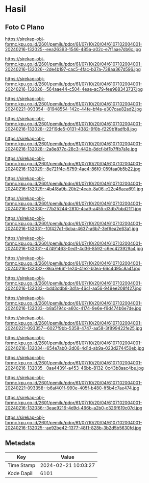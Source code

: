 # Hasil

## Foto C Plano

https://sirekap-obj-formc.kpu.go.id/2601/pemilu/pdpr/61/07/10/20/04/6107102004001-20240216-132025--eea26393-1546-485a-a02c-e7f1aae7db6c.jpg

https://sirekap-obj-formc.kpu.go.id/2601/pemilu/pdpr/61/07/10/20/04/6107102004001-20240216-132026--2de4b197-cac5-4fac-b37a-738aa367d596.jpg

https://sirekap-obj-formc.kpu.go.id/2601/pemilu/pdpr/61/07/10/20/04/6107102004001-20240216-132026--564aae44-c504-4eae-ac79-fee988343737.jpg

https://sirekap-obj-formc.kpu.go.id/2601/pemilu/pdpr/61/07/10/20/04/6107102004001-20240221-093354--81948554-142c-44fe-bf4a-e307cae82ad2.jpg

https://sirekap-obj-formc.kpu.go.id/2601/pemilu/pdpr/61/07/10/20/04/6107102004001-20240216-132028--22f19de5-0131-4382-9f0b-f229b1fadfb8.jpg

https://sirekap-obj-formc.kpu.go.id/2601/pemilu/pdpr/61/07/10/20/04/6107102004001-20240216-132028--2a8e877c-28c3-442b-8dcf-bf1b7ffb7a1e.jpg

https://sirekap-obj-formc.kpu.go.id/2601/pemilu/pdpr/61/07/10/20/04/6107102004001-20240216-132029--8e721f4c-5759-4ac4-86f0-059faa0b5b22.jpg

https://sirekap-obj-formc.kpu.go.id/2601/pemilu/pdpr/61/07/10/20/04/6107102004001-20240216-132029--4b4f8a9b-20b2-4cab-8a06-e22c46aca691.jpg

https://sirekap-obj-formc.kpu.go.id/2601/pemilu/pdpr/61/07/10/20/04/6107102004001-20240216-132030--77b25244-2810-4ca9-a455-d3db7bbd21f1.jpg

https://sirekap-obj-formc.kpu.go.id/2601/pemilu/pdpr/61/07/10/20/04/6107102004001-20240216-132031--10f427d1-6cba-4637-a6b7-3ef6ea2e63a1.jpg

https://sirekap-obj-formc.kpu.go.id/2601/pemilu/pdpr/61/07/10/20/04/6107102004001-20240216-132031--47491463-0ed1-4d36-8592-c6ec423929a4.jpg

https://sirekap-obj-formc.kpu.go.id/2601/pemilu/pdpr/61/07/10/20/04/6107102004001-20240216-132032--86a7e66f-1e24-41e2-b0ea-66c4d95c8a4f.jpg

https://sirekap-obj-formc.kpu.go.id/2601/pemilu/pdpr/61/07/10/20/04/6107102004001-20240216-132033--bdd3ddb8-3d1a-46c1-aa56-949ee208f427.jpg

https://sirekap-obj-formc.kpu.go.id/2601/pemilu/pdpr/61/07/10/20/04/6107102004001-20240216-132033--b8a5194c-a60c-4174-9e6e-f6d474b6e7de.jpg

https://sirekap-obj-formc.kpu.go.id/2601/pemilu/pdpr/61/07/10/20/04/6107102004001-20240221-093357--6027f9bb-5358-4747-aa58-3f899422fe25.jpg

https://sirekap-obj-formc.kpu.go.id/2601/pemilu/pdpr/61/07/10/20/04/6107102004001-20240216-132034--654e7ab0-2d06-4d1d-ab9a-023d274450eb.jpg

https://sirekap-obj-formc.kpu.go.id/2601/pemilu/pdpr/61/07/10/20/04/6107102004001-20240216-132035--0aa44391-a453-46bb-8132-0c43b8aac4be.jpg

https://sirekap-obj-formc.kpu.go.id/2601/pemilu/pdpr/61/07/10/20/04/6107102004001-20240221-093358--b6af401f-990e-405f-b480-ff5b4c7ae474.jpg

https://sirekap-obj-formc.kpu.go.id/2601/pemilu/pdpr/61/07/10/20/04/6107102004001-20240216-132036--3eae9216-4d9d-466b-a2b0-c326f619c07d.jpg

https://sirekap-obj-formc.kpu.go.id/2601/pemilu/pdpr/61/07/10/20/04/6107102004001-20240216-132025--ae92be42-1377-48f1-828b-3b2d5b5630fd.jpg


## Metadata

| Key        | Value               |
| ---------- | ------------------- |
| Time Stamp | 2024-02-21 10:03:27 |
| Kode Dapil | 6101                |



